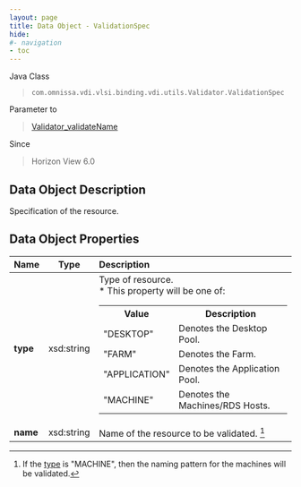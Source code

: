 ```yaml
---
layout: page
title: Data Object - ValidationSpec
hide:
#- navigation
- toc
---
```






Java Class
> `com.omnissa.vdi.vlsi.binding.vdi.utils.Validator.ValidationSpec`

Parameter to
> [Validator_validateName](vdi.utils.Validator.md#validateName)

Since
> Horizon View 6.0


## Data Object Description

Specification of the resource.

## Data Object Properties

 Name | Type | Description
:---|:---:|:---
**type**|  xsd:string|  Type of resource. <br>* This property will be one of:<br><table><tr><th>Value</th><th>Description</th></tr><tr><td>"DESKTOP"</td><td>Denotes the Desktop Pool.</td></tr><tr><td>"FARM"</td><td>Denotes the Farm.</td></tr><tr><td>"APPLICATION"</td><td>Denotes the Application Pool.</td></tr><tr><td>"MACHINE"</td><td>Denotes the Machines/RDS Hosts.</td></tr></table>
**name**|  xsd:string|  Name of the resource to be validated. [^165]
 


 


[^165]: If the [type](vdi.utils.Validator.ValidationSpec.md#type) is "MACHINE", then the naming pattern for the machines will be validated.